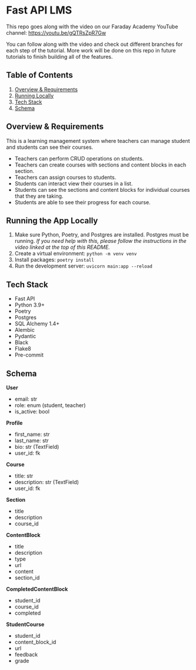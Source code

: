# Fast API LMS

This repo goes along with the video on our Faraday Academy YouTube channel: https://youtu.be/gQTRsZpR7Gw

You can follow along with the video and check out different branches for each step of the tutorial. More work will be done on this repo in future tutorials to finish building all of the features.

## Table of Contents

1. [Overview & Requirements](#overview-&-requirements)
1. [Running Locally](#running-the-app-locally)
1. [Tech Stack](#tech-stack)
1. [Schema](#schema)

## Overview & Requirements

This is a learning management system where teachers can manage student and students can see their courses.

- Teachers can perform CRUD operations on students.
- Teachers can create courses with sections and content blocks in each section.
- Teachers can assign courses to students.
- Students can interact view their courses in a list.
- Students can see the sections and content blocks for individual courses that they are taking.
- Students are able to see their progress for each course.

## Running the App Locally

1. Make sure Python, Poetry, and Postgres are installed. Postgres must be running. *If you need help with this, please follow the instructions in the video linked at the top of this README.*
2. Create a virtual environment: `python -m venv venv`
3. Install packages: `poetry install`
4. Run the development server: `uvicorn main:app --reload`

## Tech Stack

- Fast API
- Python 3.9+
- Poetry
- Postgres
- SQL Alchemy 1.4+
- Alembic
- Pydantic
- Black
- Flake8
- Pre-commit

## Schema

**User**

- email: str
- role: enum (student, teacher)
- is_active: bool

**Profile**

- first_name: str
- last_name: str
- bio: str (TextField)
- user_id: fk

**Course**

- title: str
- description: str (TextField)
- user_id: fk

**Section**

- title
- description
- course_id

**ContentBlock**

- title
- description
- type
- url
- content
- section_id

**CompletedContentBlock**

- student_id
- course_id
- completed

**StudentCourse**

- student_id
- content_block_id
- url
- feedback
- grade
